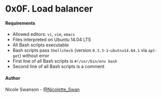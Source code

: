 # 0x0F. Load balancer
#### Requirements
- Allowed editors: `vi`, `vim`, `emacs`
- Files interpreted on Ubuntu 14.04 LTS
- All Bash scripts executable
- Bash scripts pass `Shellcheck` (version `0.3.3-1~ubutnu14.04.1` via `apt-get`) without error
- First line of all Bash scripts is `#!/usr/bin/env bash`
- Second line of all Bash scripts is a comment

#### Author
Nicole Swanson - [@Nicolette_Swan](https://twitter.com/Nicolette_Swan)

